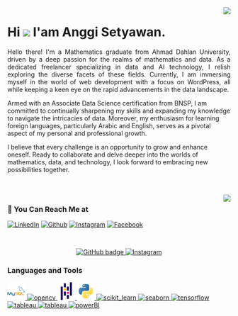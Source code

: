 

<img align='right' src = "https://github-readme-stats.vercel.app/api?username=anggise2023&show_icons=true&show_icons=true&title_color=fff&icon_color=0BB7F3&text_color=9f9f9f&bg_color=151515&line_height=15">



# Hi <img src="https://github.com/TheDudeThatCode/TheDudeThatCode/blob/master/Assets/Hi.gif" width="29px"> I'am Anggi Setyawan. 

<p align="justify">
Hello there! I'm a Mathematics graduate from Ahmad Dahlan University, driven by a deep passion for the realms of mathematics and data. As a dedicated freelancer specializing in data and AI technology, I relish exploring the diverse facets of these fields. Currently, I am immersing myself in the world of web development with a focus on WordPress, all while keeping a keen eye on the rapid advancements in the data landscape.

Armed with an Associate Data Science certification from BNSP, I am committed to continually sharpening my skills and expanding my knowledge to navigate the intricacies of data. Moreover, my enthusiasm for learning foreign languages, particularly Arabic and English, serves as a pivotal aspect of my personal and professional growth.

I believe that every challenge is an opportunity to grow and enhance oneself. Ready to collaborate and delve deeper into the worlds of mathematics, data, and technology, I look forward to embracing new possibilities together.
  
</p>

<br> 
<br>

<div>
<img align='right' src = "https://github-readme-stats.vercel.app/api/top-langs/?username=anggise2023&show_icons=true&show_icons=true&title_color=fff&icon_color=0BB7F3&text_color=9f9f9f&bg_color=151515&line_height=15&line_width=15">
</div>


### 📱 You Can Reach Me at
  <a href="https://www.linkedin.com/in/anggisetyawan/" target="_blank"><img alt="LinkedIn" src="https://img.shields.io/badge/linkedin-%230077B5.svg?&style=for-the-badge&logo=linkedin&logoColor=white" /></a>
  <a href="https://github.com/anggise2023" target="_blank"><img alt="Github" src="https://img.shields.io/badge/GitHub-%2312100E.svg?&style=for-the-badge&logo=Github&logoColor=white" /></a>
  <a href="https://www.instagram.com/anggiboy._/" target="_blank"><img alt="Instagram" src="https://img.shields.io/badge/instagram-%23f21d37.svg?&style=for-the-badge&logo=instagram&logoColor=white" /></a>
  <a href="https://www.facebook.com/anggi.setyawan.3194" target="_blank"><img alt="Facebook" src="https://img.shields.io/badge/facebook-%231da1f2.svg?&style=for-the-badge&logo=facebook&logoColor=white" /></a>

<br>

<p align="center">
  <a href="https://github.com/anggise2023?tab=followers">
    <img src="https://img.shields.io/github/followers/anggise2023?label=Followers&logo=GitHub&style=for-the-badge" alt="GitHub badge" />
  </a>
   <a href="https://www.instagram.com/anggiboy._/" target="_blank"><img alt="Instagram" src="https://img.shields.io/badge/instagram-%23f21d37.svg?&style=for-the-badge&logo=instagram&logoColor=white" /></a>
</p>




<h3 align="left">Languages and Tools</h3>
<p align="left"> <a href="https://www.mysql.com/" target="_blank" rel="noreferrer"> <img src="https://raw.githubusercontent.com/devicons/devicon/master/icons/mysql/mysql-original-wordmark.svg" alt="mysql" width="40" height="40"/> </a> <a href="https://opencv.org/" target="_blank" rel="noreferrer"> <img src="https://www.vectorlogo.zone/logos/opencv/opencv-icon.svg" alt="opencv" width="40" height="40"/> </a> <a href="https://pandas.pydata.org/" target="_blank" rel="noreferrer"> <img src="https://raw.githubusercontent.com/devicons/devicon/2ae2a900d2f041da66e950e4d48052658d850630/icons/pandas/pandas-original.svg" alt="pandas" width="40" height="40"/> </a> <a href="https://www.python.org" target="_blank" rel="noreferrer"> <img src="https://raw.githubusercontent.com/devicons/devicon/master/icons/python/python-original.svg" alt="python" width="40" height="40"/> </a> <a href="https://scikit-learn.org/" target="_blank" rel="noreferrer"> <img src="https://upload.wikimedia.org/wikipedia/commons/0/05/Scikit_learn_logo_small.svg" alt="scikit_learn" width="40" height="40"/> </a> <a href="https://seaborn.pydata.org/" target="_blank" rel="noreferrer"> <img src="https://seaborn.pydata.org/_images/logo-mark-lightbg.svg" alt="seaborn" width="40" height="40"/> </a> <a href="https://www.tensorflow.org" target="_blank" rel="noreferrer"> <img src="https://www.vectorlogo.zone/logos/tensorflow/tensorflow-icon.svg" alt="tensorflow" width="40" height="40"/> </a> <a href="https://www.tableau.com/" target="_blank" rel="noreferrer"> <img src="https://upload.vectorlogo.zone/logos/tableau/images/113a311a-6d5d-4b7e-9193-79807e4844e3.svg" alt="tableau" width="90" height="40"/> </a> <a href="https://www.r-studio.com/" target="_blank" rel="noreferrer"> <img src="https://cdn.worldvectorlogo.com/logos/r-studio-1.svg" alt="tableau" width="90" height="40"/> </a> <a href="https://powerbi.microsoft.com/en-us/desktop/" target="_blank" rel="noreferrer"> <img src="https://upload.vectorlogo.zone/logos/microsoft_powerbi/images/985205ac-fb3d-4c80-97f4-7bc0fec8c67d.svg" alt="powerBI" width="40" height="40"/> </a> </p>
